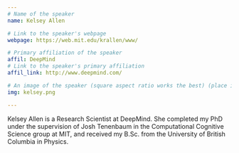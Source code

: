 ```yaml
---
# Name of the speaker
name: Kelsey Allen

# Link to the speaker's webpage
webpage: https://web.mit.edu/krallen/www/

# Primary affiliation of the speaker
affil: DeepMind
# Link to the speaker's primary affiliation
affil_link: http://www.deepmind.com/

# An image of the speaker (square aspect ratio works the best) (place in the `assets/img/speakers` directory)
img: kelsey.png

---
```


<!-- Whatever you write below will show up as the speaker's bio -->

Kelsey Allen is a Research Scientist at DeepMind. She completed my PhD under the supervision of Josh Tenenbaum in the Computational Cognitive Science group at MIT, and received my B.Sc. from the University of British Columbia in Physics.
